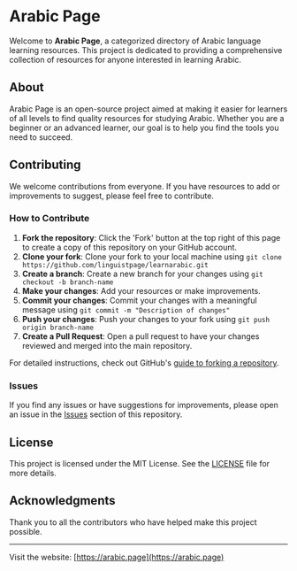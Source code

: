 # Arabic Page

Welcome to **Arabic Page**, a categorized directory of Arabic language learning resources. This project is dedicated to providing a comprehensive collection of resources for anyone interested in learning Arabic.

## About

Arabic Page is an open-source project aimed at making it easier for learners of all levels to find quality resources for studying Arabic. Whether you are a beginner or an advanced learner, our goal is to help you find the tools you need to succeed.

## Contributing

We welcome contributions from everyone. If you have resources to add or improvements to suggest, please feel free to contribute.

### How to Contribute

1. **Fork the repository**: Click the 'Fork' button at the top right of this page to create a copy of this repository on your GitHub account.
2. **Clone your fork**: Clone your fork to your local machine using `git clone https://github.com/linguistpage/learnarabic.git`
3. **Create a branch**: Create a new branch for your changes using `git checkout -b branch-name`
4. **Make your changes**: Add your resources or make improvements.
5. **Commit your changes**: Commit your changes with a meaningful message using `git commit -m "Description of changes"`
6. **Push your changes**: Push your changes to your fork using `git push origin branch-name`
7. **Create a Pull Request**: Open a pull request to have your changes reviewed and merged into the main repository.

For detailed instructions, check out GitHub's [guide to forking a repository](https://guides.github.com/activities/forking/).

### Issues

If you find any issues or have suggestions for improvements, please open an issue in the [Issues](https://github.com/linguistpage/learnarabic.git/issues) section of this repository.

## License

This project is licensed under the MIT License. See the [LICENSE](https://opensource.org/license/mit) file for more details.

## Acknowledgments

Thank you to all the contributors who have helped make this project possible.

---

Visit the website: [https://arabic.page](https://arabic.page)
